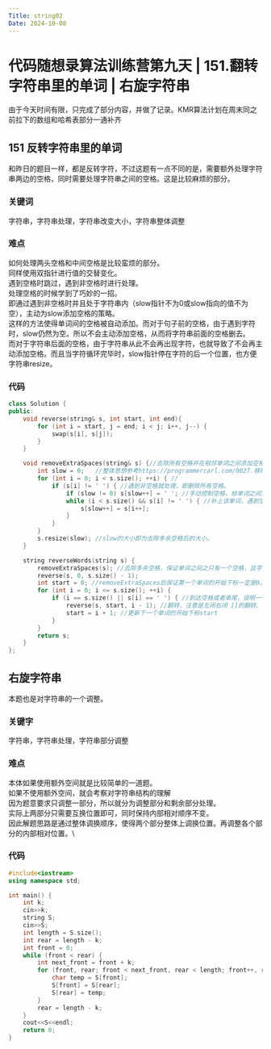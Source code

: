 ```yaml
---
Title: string02
Date: 2024-10-08
---
```

# 代码随想录算法训练营第九天 | 151.翻转字符串里的单词 | 右旋字符串
由于今天时间有限，只完成了部分内容，并做了记录。KMR算法计划在周末同之前拉下的数组和哈希表部分一通补齐
## 151 反转字符串里的单词
和昨日的题目一样，都是反转字符，不过这题有一点不同的是，需要额外处理字符串两边的空格，同时需要处理字符串之间的空格。这是比较麻烦的部分。
### 关键词
字符串，字符串处理，字符串改变大小，字符串整体调整
### 难点
如何处理两头空格和中间空格是比较蛮烦的部分。\
同样使用双指针进行值的交替变化。\
遇到空格时跳过，遇到非空格时进行处理。\
处理空格的时候学到了巧妙的一招。\
即通过遇到非空格时并且处于字符串内（slow指针不为0或slow指向的值不为空），主动为slow添加空格的策略。\
这样的方法使得单词间的空格被自动添加。而对于句子前的空格，由于遇到字符时，slow仍然为空。所以不会主动添加空格，从而将字符串前面的空格删去。\
而对于字符串后面的空格，由于字符串从此不会再出现字符，也就导致了不会再主动添加空格。而且当字符循环完毕时，slow指针停在字符的后一个位置，也方便字符串resize。
### 代码
~~~c++
class Solution {
public:
    void reverse(string& s, int start, int end){
        for (int i = start, j = end; i < j; i++, j--) {
            swap(s[i], s[j]);
        }
    }

    void removeExtraSpaces(string& s) {//去除所有空格并在相邻单词之间添加空格, 快慢指针。
        int slow = 0;   //整体思想参考https://programmercarl.com/0027.移除元素.html
        for (int i = 0; i < s.size(); ++i) { //
            if (s[i] != ' ') { //遇到非空格就处理，即删除所有空格。
                if (slow != 0) s[slow++] = ' '; //手动控制空格，给单词之间添加空格。slow != 0说明不是第一个单词，需要在单词前添加空格。结尾的空格由于不会再遇到字符因此不会主动添加空格
                while (i < s.size() && s[i] != ' ') { //补上该单词，遇到空格说明单词结束。
                    s[slow++] = s[i++];
                }
            }
        }
        s.resize(slow); //slow的大小即为去除多余空格后的大小。
    }

    string reverseWords(string s) {
        removeExtraSpaces(s); //去除多余空格，保证单词之间之只有一个空格，且字符串首尾没空格。
        reverse(s, 0, s.size() - 1);
        int start = 0; //removeExtraSpaces后保证第一个单词的开始下标一定是0。
        for (int i = 0; i <= s.size(); ++i) {
            if (i == s.size() || s[i] == ' ') { //到达空格或者串尾，说明一个单词结束。进行翻转。
                reverse(s, start, i - 1); //翻转，注意是左闭右闭 []的翻转。
                start = i + 1; //更新下一个单词的开始下标start
            }
        }
        return s;
    }
};
~~~
##  右旋字符串
本题也是对字符串的一个调整。
### 关键字
字符串，字符串处理，字符串部分调整
### 难点
本体如果使用额外空间就是比较简单的一道题。\
如果不使用额外空间，就会考察对字符串结构的理解\
因为题意要求只调整一部分，所以就分为调整部分和剩余部分处理。\
实际上两部分只需要互换位置即可，同时保持内部相对顺序不变。\
因此解题思路是通过整体调换顺序，使得两个部分整体上调换位置。再调整各个部分的内部相对位置。\
### 代码
~~~c++
#include<iostream>
using namespace std;

int main() {
    int k;
    cin>>k;
    string S;
    cin>>S;
    int length = S.size();
    int rear = length - k;
    int front = 0;
    while (front < rear) {
        int next_front = front + k;
        for (front, rear; front < next_front, rear < length; front++, rear++) {
            char temp = S[front];
            S[front] = S[rear];
            S[rear] = temp;
        }
        rear = length - k;
    }
    cout<<S<<endl;
    return 0;
}
~~~
